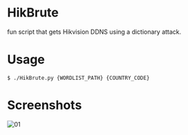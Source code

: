 HikBrute
===
fun script that gets Hikvision DDNS using a dictionary attack.

Usage
===

    $ ./HikBrute.py {WORDLIST_PATH} {COUNTRY_CODE}

Screenshots
===

![01](http://i.imgur.com/GbCD8To.png)
